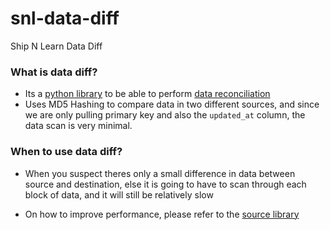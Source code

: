 # snl-data-diff
Ship N Learn Data Diff


### What is data diff?
- Its a [python library](https://github.com/datafold/data-diff) to be able to perform [data reconciliation](https://www.guru99.com/what-is-data-reconciliation.html)
- Uses MD5 Hashing to compare data in two different sources, and since we are only pulling primary key and also the `updated_at` column, the data scan is very minimal.

### When to use data diff?
- When you suspect theres only a small difference in data between source and destination, else it is going to have to scan through each block of data, and it will still be relatively slow

- On how to improve performance, please refer to the [source library](https://github.com/datafold/data-diff#performance-considerations)
